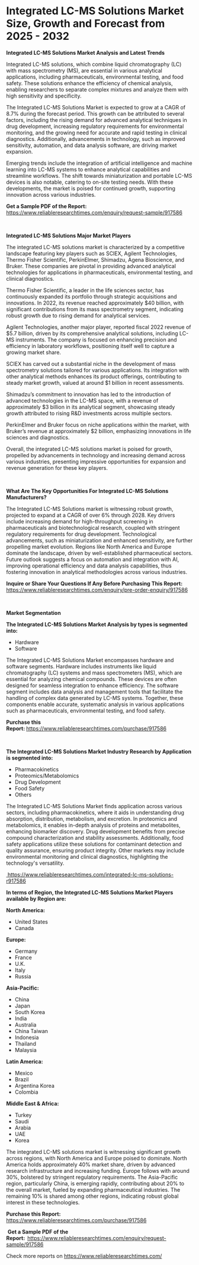 <p><h1>Integrated LC-MS Solutions Market Size, Growth and Forecast from 2025 - 2032</h1></p><p><strong>Integrated LC-MS Solutions Market Analysis and Latest Trends</strong></p>
<p><p>Integrated LC-MS solutions, which combine liquid chromatography (LC) with mass spectrometry (MS), are essential in various analytical applications, including pharmaceuticals, environmental testing, and food safety. These solutions enhance the efficiency of chemical analysis, enabling researchers to separate complex mixtures and analyze them with high sensitivity and specificity.</p><p>The Integrated LC-MS Solutions Market is expected to grow at a CAGR of 8.7% during the forecast period. This growth can be attributed to several factors, including the rising demand for advanced analytical techniques in drug development, increasing regulatory requirements for environmental monitoring, and the growing need for accurate and rapid testing in clinical diagnostics. Additionally, advancements in technology, such as improved sensitivity, automation, and data analysis software, are driving market expansion. </p><p>Emerging trends include the integration of artificial intelligence and machine learning into LC-MS systems to enhance analytical capabilities and streamline workflows. The shift towards miniaturization and portable LC-MS devices is also notable, catering to on-site testing needs. With these developments, the market is poised for continued growth, supporting innovation across various industries.</p></p>
<p><strong>Get a Sample PDF of the Report:&nbsp;</strong> <a href="https://www.reliableresearchtimes.com/enquiry/request-sample/917586?utm_campaign=3317&utm_medium=2&utm_source=Github&utm_content=ia&utm_term=11032025&utm_id=integrated-lc-ms-solutions">https://www.reliableresearchtimes.com/enquiry/request-sample/917586</a></p>
<p>&nbsp;</p>
<p><strong>Integrated LC-MS Solutions Major Market Players</strong></p>
<p><p>The integrated LC-MS solutions market is characterized by a competitive landscape featuring key players such as SCIEX, Agilent Technologies, Thermo Fisher Scientific, PerkinElmer, Shimadzu, Agena Bioscience, and Bruker. These companies are pivotal in providing advanced analytical technologies for applications in pharmaceuticals, environmental testing, and clinical diagnostics.</p><p>Thermo Fisher Scientific, a leader in the life sciences sector, has continuously expanded its portfolio through strategic acquisitions and innovations. In 2022, its revenue reached approximately $40 billion, with significant contributions from its mass spectrometry segment, indicating robust growth due to rising demand for analytical services.</p><p>Agilent Technologies, another major player, reported fiscal 2022 revenue of $5.7 billion, driven by its comprehensive analytical solutions, including LC-MS instruments. The company is focused on enhancing precision and efficiency in laboratory workflows, positioning itself well to capture a growing market share.</p><p>SCIEX has carved out a substantial niche in the development of mass spectrometry solutions tailored for various applications. Its integration with other analytical methods enhances its product offerings, contributing to steady market growth, valued at around $1 billion in recent assessments.</p><p>Shimadzu’s commitment to innovation has led to the introduction of advanced technologies in the LC-MS space, with a revenue of approximately $3 billion in its analytical segment, showcasing steady growth attributed to rising R&D investments across multiple sectors.</p><p>PerkinElmer and Bruker focus on niche applications within the market, with Bruker’s revenue at approximately $2 billion, emphasizing innovations in life sciences and diagnostics.</p><p>Overall, the integrated LC-MS solutions market is poised for growth, propelled by advancements in technology and increasing demand across various industries, presenting impressive opportunities for expansion and revenue generation for these key players.</p></p>
<p>&nbsp;</p>
<p><strong>What Are The Key Opportunities For Integrated LC-MS Solutions Manufacturers?</strong></p>
<p><p>The Integrated LC-MS Solutions market is witnessing robust growth, projected to expand at a CAGR of over 6% through 2028. Key drivers include increasing demand for high-throughput screening in pharmaceuticals and biotechnological research, coupled with stringent regulatory requirements for drug development. Technological advancements, such as miniaturization and enhanced sensitivity, are further propelling market evolution. Regions like North America and Europe dominate the landscape, driven by well-established pharmaceutical sectors. Future outlook suggests a focus on automation and integration with AI, improving operational efficiency and data analysis capabilities, thus fostering innovation in analytical methodologies across various industries.</p></p>
<p><strong>Inquire or Share Your Questions If Any Before Purchasing This Report:</strong> <a href="https://www.reliableresearchtimes.com/enquiry/pre-order-enquiry/917586?utm_campaign=3317&utm_medium=2&utm_source=Github&utm_content=ia&utm_term=11032025&utm_id=integrated-lc-ms-solutions">https://www.reliableresearchtimes.com/enquiry/pre-order-enquiry/917586</a></p>
<p>&nbsp;</p>
<p><strong>Market Segmentation</strong></p>
<p><strong>The Integrated LC-MS Solutions Market Analysis by types is segmented into:</strong></p>
<p><ul><li>Hardware</li><li>Software</li></ul></p>
<p><p>The Integrated LC-MS Solutions Market encompasses hardware and software segments. Hardware includes instruments like liquid chromatography (LC) systems and mass spectrometers (MS), which are essential for analyzing chemical compounds. These devices are often designed for seamless integration to enhance efficiency. The software segment includes data analysis and management tools that facilitate the handling of complex data generated by LC-MS systems. Together, these components enable accurate, systematic analysis in various applications such as pharmaceuticals, environmental testing, and food safety.</p></p>
<p><strong>Purchase this Report:&nbsp;</strong><a href="https://www.reliableresearchtimes.com/purchase/917586?utm_campaign=3317&utm_medium=2&utm_source=Github&utm_content=ia&utm_term=11032025&utm_id=integrated-lc-ms-solutions">https://www.reliableresearchtimes.com/purchase/917586</a></p>
<p>&nbsp;</p>
<p><strong>The Integrated LC-MS Solutions Market Industry Research by Application is segmented into:</strong></p>
<p><ul><li>Pharmacokinetics</li><li>Proteomics/Metabolomics</li><li>Drug Development</li><li>Food Safety</li><li>Others</li></ul></p>
<p><p>The Integrated LC-MS Solutions Market finds application across various sectors, including pharmacokinetics, where it aids in understanding drug absorption, distribution, metabolism, and excretion. In proteomics and metabolomics, it enables in-depth analysis of proteins and metabolites, enhancing biomarker discovery. Drug development benefits from precise compound characterization and stability assessments. Additionally, food safety applications utilize these solutions for contaminant detection and quality assurance, ensuring product integrity. Other markets may include environmental monitoring and clinical diagnostics, highlighting the technology's versatility.</p></p>
<p><a href="https://www.reliableresearchtimes.com/integrated-lc-ms-solutions-r917586?utm_campaign=3317&utm_medium=2&utm_source=Github&utm_content=ia&utm_term=11032025&utm_id=integrated-lc-ms-solutions">&nbsp;https://www.reliableresearchtimes.com/integrated-lc-ms-solutions-r917586</a></p>
<p><strong>In terms of Region, the Integrated LC-MS Solutions Market Players available by Region are:</strong></p>
<p>
    <p> <strong> North America: </strong>
        <ul>
            <li>United States</li>
            <li>Canada</li>
        </ul>
        </p> 
    <p> <strong> Europe: </strong>
        <ul>
            <li>Germany</li>
            <li>France</li>
            <li>U.K.</li>
            <li>Italy</li>
            <li>Russia</li>
        </ul>
        </p> 
    <p> <strong> Asia-Pacific: </strong>
        <ul>
            <li>China</li>
            <li>Japan</li>
            <li>South Korea</li>
            <li>India</li>
            <li>Australia</li>
            <li>China Taiwan</li>
            <li>Indonesia</li>
            <li>Thailand</li>
            <li>Malaysia</li>
        </ul>
        </p> 
    <p> <strong> Latin America: </strong>
        <ul>
            <li>Mexico</li>
            <li>Brazil</li>
            <li>Argentina Korea</li>
            <li>Colombia</li>
        </ul>
        </p> 
    <p> <strong> Middle East & Africa: </strong>
        <ul>
            <li>Turkey</li>
            <li>Saudi</li>
            <li>Arabia</li>
            <li>UAE</li>
            <li>Korea</li>
        </ul>
    </p>
    </p>
<p><p>The integrated LC-MS solutions market is witnessing significant growth across regions, with North America and Europe poised to dominate. North America holds approximately 40% market share, driven by advanced research infrastructure and increasing funding. Europe follows with around 30%, bolstered by stringent regulatory requirements. The Asia-Pacific region, particularly China, is emerging rapidly, contributing about 20% to the overall market, fueled by expanding pharmaceutical industries. The remaining 10% is shared among other regions, indicating robust global interest in these technologies.</p></p>
<p><strong>Purchase this Report: </strong><a href="https://www.reliableresearchtimes.com/purchase/917586?utm_campaign=3317&utm_medium=2&utm_source=Github&utm_content=ia&utm_term=11032025&utm_id=integrated-lc-ms-solutions">https://www.reliableresearchtimes.com/purchase/917586</a></p>
<p>&nbsp;<strong>Get a Sample PDF of the Report:&nbsp;&nbsp;</strong><a href="https://www.reliableresearchtimes.com/enquiry/request-sample/917586?utm_campaign=3317&utm_medium=2&utm_source=Github&utm_content=ia&utm_term=11032025&utm_id=integrated-lc-ms-solutions">https://www.reliableresearchtimes.com/enquiry/request-sample/917586</a></p>
<p><strong></strong></p>
<p>Check more reports on <a href="https://www.reliableresearchtimes.com/?utm_campaign=3317&utm_medium=2&utm_source=Github&utm_content=ia&utm_term=11032025&utm_id=integrated-lc-ms-solutions">https://www.reliableresearchtimes.com/</a></p>